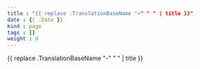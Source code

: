 ```yaml
---
title : "{{ replace .TranslationBaseName "-" " " | title }}"
date : {{ .Date }}
kind : page 
tags : []
weight : 0
---
```

{{ replace .TranslationBaseName "-" " " | title }}
<!-- Add page summary here -->

<!--more-->

